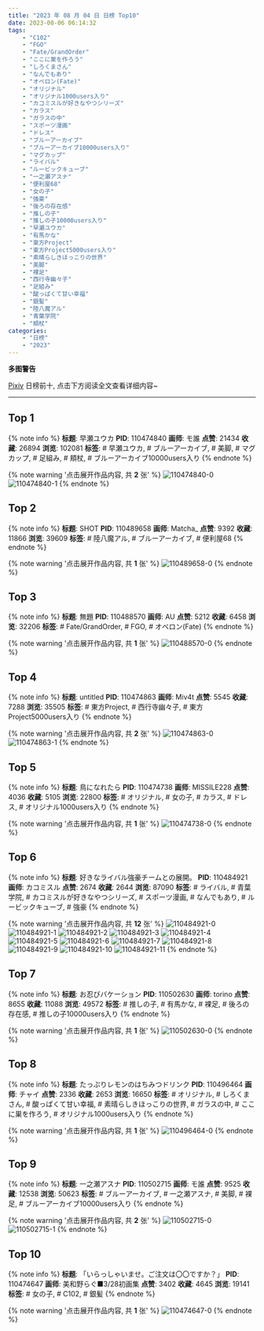 ```yaml
---
title: "2023 年 08 月 04 日 日榜 Top10"
date: 2023-08-06 06:14:32
tags:
    - "C102"
    - "FGO"
    - "Fate/GrandOrder"
    - "ここに巣を作ろう"
    - "しろくまさん"
    - "なんでもあり"
    - "オベロン(Fate)"
    - "オリジナル"
    - "オリジナル1000users入り"
    - "カコミスルが好きなやつシリーズ"
    - "カラス"
    - "ガラスの中"
    - "スポーツ漫画"
    - "ドレス"
    - "ブルーアーカイブ"
    - "ブルーアーカイブ10000users入り"
    - "マグカップ"
    - "ライバル"
    - "ルービックキューブ"
    - "一之瀬アスナ"
    - "便利屋68"
    - "女の子"
    - "強豪"
    - "後ろの存在感"
    - "推しの子"
    - "推しの子10000users入り"
    - "早瀬ユウカ"
    - "有馬かな"
    - "東方Project"
    - "東方Project5000users入り"
    - "素晴らしきほっこりの世界"
    - "美脚"
    - "裸足"
    - "西行寺幽々子"
    - "足組み"
    - "酸っぱくて甘い幸福"
    - "銀髪"
    - "陸八魔アル"
    - "青葉学院"
    - "頬杖"
categories:
    - "日榜"
    - "2023"
---
```


<i class="fa fa-triangle-exclamation"></i>**多图警告**<i class="fa fa-triangle-exclamation"></i>

[Pixiv](https://www.pixiv.net/) 日榜前十, 点击下方阅读全文查看详细内容~

<!-- more -->

---

## Top 1

{% note info %}
**标题**: 早瀬ユウカ
**PID**: 110474840 **画师**: モ誰
**点赞**: 21434 **收藏**: 26894 **浏览**: 102081
**标签**: # 早瀬ユウカ, # ブルーアーカイブ, # 美脚, # マグカップ, # 足組み, # 頬杖, # ブルーアーカイブ10000users入り
{% endnote %}

{% note warning '点击展开作品内容, 共 **2** 张' %}
![110474840-0](https://i.pixiv.re/img-original/img/2023/08/03/00/01/22/110474840_p0.jpg)
![110474840-1](https://i.pixiv.re/img-original/img/2023/08/03/00/01/22/110474840_p1.jpg)
{% endnote %}

## Top 2

{% note info %}
**标题**: SHOT
**PID**: 110489658 **画师**: Matcha_
**点赞**: 9392 **收藏**: 11866 **浏览**: 39609
**标签**: # 陸八魔アル, # ブルーアーカイブ, # 便利屋68
{% endnote %}

{% note warning '点击展开作品内容, 共 **1** 张' %}
![110489658-0](https://i.pixiv.re/img-original/img/2023/08/03/16/10/20/110489658_p0.jpg)
{% endnote %}

## Top 3

{% note info %}
**标题**: 無題
**PID**: 110488570 **画师**: AU
**点赞**: 5212 **收藏**: 6458 **浏览**: 32206
**标签**: # Fate/GrandOrder, # FGO, # オベロン(Fate)
{% endnote %}

{% note warning '点击展开作品内容, 共 **1** 张' %}
![110488570-0](https://i.pixiv.re/img-original/img/2023/08/03/15/01/01/110488570_p0.png)
{% endnote %}

## Top 4

{% note info %}
**标题**: untitled
**PID**: 110474863 **画师**: Miv4t
**点赞**: 5545 **收藏**: 7288 **浏览**: 35505
**标签**: # 東方Project, # 西行寺幽々子, # 東方Project5000users入り
{% endnote %}

{% note warning '点击展开作品内容, 共 **2** 张' %}
![110474863-0](https://i.pixiv.re/img-original/img/2023/08/03/00/03/30/110474863_p0.jpg)
![110474863-1](https://i.pixiv.re/img-original/img/2023/08/03/00/03/30/110474863_p1.jpg)
{% endnote %}

## Top 5

{% note info %}
**标题**: 鳥になれたら
**PID**: 110474738 **画师**: MISSILE228
**点赞**: 4036 **收藏**: 5105 **浏览**: 22800
**标签**: # オリジナル, # 女の子, # カラス, # ドレス, # オリジナル1000users入り
{% endnote %}

{% note warning '点击展开作品内容, 共 **1** 张' %}
![110474738-0](https://i.pixiv.re/img-original/img/2023/08/03/00/00/43/110474738_p0.jpg)
{% endnote %}

## Top 6

{% note info %}
**标题**: 好きなライバル強豪チームとの展開。
**PID**: 110484921 **画师**: カコミスル
**点赞**: 2674 **收藏**: 2644 **浏览**: 87090
**标签**: # ライバル, # 青葉学院, # カコミスルが好きなやつシリーズ, # スポーツ漫画, # なんでもあり, # ルービックキューブ, # 強豪
{% endnote %}

{% note warning '点击展开作品内容, 共 **12** 张' %}
![110484921-0](https://i.pixiv.re/img-original/img/2023/08/03/22/31/12/110484921_p0.jpg)
![110484921-1](https://i.pixiv.re/img-original/img/2023/08/03/22/31/12/110484921_p1.jpg)
![110484921-2](https://i.pixiv.re/img-original/img/2023/08/03/22/31/12/110484921_p2.jpg)
![110484921-3](https://i.pixiv.re/img-original/img/2023/08/03/22/31/12/110484921_p3.jpg)
![110484921-4](https://i.pixiv.re/img-original/img/2023/08/03/22/31/12/110484921_p4.jpg)
![110484921-5](https://i.pixiv.re/img-original/img/2023/08/03/22/31/12/110484921_p5.jpg)
![110484921-6](https://i.pixiv.re/img-original/img/2023/08/03/22/31/12/110484921_p6.jpg)
![110484921-7](https://i.pixiv.re/img-original/img/2023/08/03/22/31/12/110484921_p7.jpg)
![110484921-8](https://i.pixiv.re/img-original/img/2023/08/03/22/31/12/110484921_p8.jpg)
![110484921-9](https://i.pixiv.re/img-original/img/2023/08/03/22/31/12/110484921_p9.jpg)
![110484921-10](https://i.pixiv.re/img-original/img/2023/08/03/22/31/12/110484921_p10.jpg)
![110484921-11](https://i.pixiv.re/img-original/img/2023/08/03/22/31/12/110484921_p11.jpg)
{% endnote %}

## Top 7

{% note info %}
**标题**: お忍びバケーション
**PID**: 110502630 **画师**: torino
**点赞**: 8655 **收藏**: 11088 **浏览**: 49572
**标签**: # 推しの子, # 有馬かな, # 裸足, # 後ろの存在感, # 推しの子10000users入り
{% endnote %}

{% note warning '点击展开作品内容, 共 **1** 张' %}
![110502630-0](https://i.pixiv.re/img-original/img/2023/08/04/00/00/41/110502630_p0.jpg)
{% endnote %}

## Top 8

{% note info %}
**标题**: たっぷりレモンのはちみつドリンク
**PID**: 110496464 **画师**: チャイ
**点赞**: 2336 **收藏**: 2653 **浏览**: 16650
**标签**: # オリジナル, # しろくまさん, # 酸っぱくて甘い幸福, # 素晴らしきほっこりの世界, # ガラスの中, # ここに巣を作ろう, # オリジナル1000users入り
{% endnote %}

{% note warning '点击展开作品内容, 共 **1** 张' %}
![110496464-0](https://i.pixiv.re/img-original/img/2023/08/03/20/53/42/110496464_p0.png)
{% endnote %}

## Top 9

{% note info %}
**标题**: 一之瀬アスナ
**PID**: 110502715 **画师**: モ誰
**点赞**: 9525 **收藏**: 12538 **浏览**: 50623
**标签**: # ブルーアーカイブ, # 一之瀬アスナ, # 美脚, # 裸足, # ブルーアーカイブ10000users入り
{% endnote %}

{% note warning '点击展开作品内容, 共 **2** 张' %}
![110502715-0](https://i.pixiv.re/img-original/img/2023/08/04/00/01/13/110502715_p0.jpg)
![110502715-1](https://i.pixiv.re/img-original/img/2023/08/04/00/01/13/110502715_p1.jpg)
{% endnote %}

## Top 10

{% note info %}
**标题**: 「いらっしゃいませ。ご注文は〇〇ですか？」
**PID**: 110474647 **画师**: 美和野らぐ■3/28初画集
**点赞**: 3402 **收藏**: 4645 **浏览**: 19141
**标签**: # 女の子, # C102, # 銀髪
{% endnote %}

{% note warning '点击展开作品内容, 共 **1** 张' %}
![110474647-0](https://i.pixiv.re/img-original/img/2023/08/03/00/00/14/110474647_p0.png)
{% endnote %}
